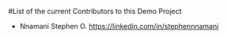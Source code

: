 #List of the current Contributors to this Demo Project
- Nnamani Stephen O. https://linkedin.com/in/stephennnamani
